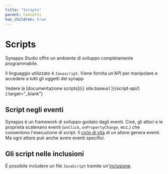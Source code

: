 ```yaml
---
title: "Scripts"
parent: Concetti
has_children: true
---
```


# Scripts

Synapps Studio offre un ambiente di sviluppo completamente programmabile.

Il linguaggio utilizzato è `Javascript`. Viene fornita un'API per manipolare e accedere a tutti gli oggetti del synapp

Vedere la [documentazione scripts]({{ site.baseurl }}/script-api/){:target="_blank"}

## Script negli eventi

Synapps è un framework di sviluppo guidato dagli eventi. Cioè, gli attori e le proprietà scatenano eventi (`onClick`, `onPropertyChange`, ecc.) che consentono l'esecuzione di script.
Il [ciclo di vita](./actor-life-cycle.md) di un attore genera eventi. Ma ogni attore può anche avere eventi specifici.

## Gli script nelle inclusioni

È possibile includere un file `JavaScript` tramite un'[inclusione](../project/includes.md).
